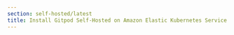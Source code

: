 ```yaml
---
section: self-hosted/latest
title: Install Gitpod Self-Hosted on Amazon Elastic Kubernetes Service (EKS)
---
```


<script context="module">
  export const prerender = true;
  export const load = () => {
    return {
      status: 301,
      redirect: "/docs/self-hosted/latest/infrastructure/on-amazon-eks"
    }
  };
</script>
